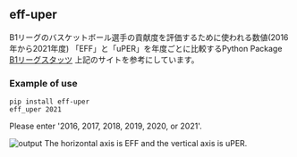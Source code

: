 ## eff-uper

B1リーグのバスケットボール選手の貢献度を評価するために使われる数値(2016年から2021年度)
「EFF」と「uPER」を年度ごとに比較するPython Package
[B1リーグスタッツ](https://www.bleague.jp/stats/)
上記のサイトを参考にしています。

### Example of use

```
pip install eff-uper
eff_uper 2021
```
Please enter '2016, 2017, 2018, 2019, 2020, or 2021'.


![output](./pic01.png)
The horizontal axis is EFF and the vertical axis is uPER.